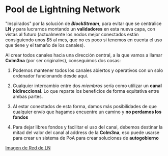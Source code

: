 # Pool de Lightning Network

"Inspirados" por la solución de ___BlockStream___, para evitar que se centralice __LN__ y para lucrarnos montando un __validadores__ en esta nueva capa, con vistas al futuro (actualmente los nodos mejor conectados están consiguiendo unos $5 al mes, que no es poco si tenemos en cuenta el uso que tiene y el tamaño de los canales).

Al crear todos canales hacia una dirección central, a la que vamos a llamar __Colm3na__ (por ser originales), conseguimos dos cosas:

1. Podemos mantener todos los canales abiertos y operativos con un solo ordenador funcionando desde aquí.

2. Cualquier intercambio entre dos _miembros_ sería como utilizar un __canal bidireccional__. Lo que reparte los beneficios de forma equitativa entre ambas partes.

3. Al estar conectados de esta forma, damos más posibilidades de que cualquier envío que hagamos encuentre un camino y __no perdamos los fondos__

4. Para dejar libres fondos y facilitar el uso del canal, debemos destinar la mitad del valor del canal al address de la __Colm3na__, eso puede usarse para crear un sistema de PoA para crear soluciones de __autogobierno__


[Imagen de Red de LN](https)
